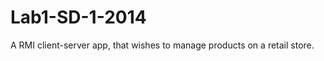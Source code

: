 Lab1-SD-1-2014
==============
A RMI client-server app, that wishes to manage products on a retail store.
